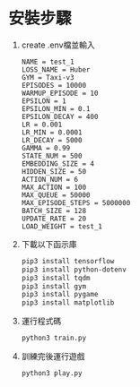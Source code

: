 # 安裝步驟

1. create .env檔並輸入
    ```
    NAME = test_1
    LOSS_NAME = Huber
    GYM = Taxi-v3
    EPISODES = 10000
    WARMUP_EPISODE = 10
    EPSILON = 1
    EPSILON_MIN = 0.1
    EPSILON_DECAY = 400
    LR = 0.001
    LR_MIN = 0.0001
    LR_DECAY = 5000
    GAMMA = 0.99
    STATE_NUM = 500
    EMBEDDING_SIZE = 4
    HIDDEN_SIZE = 50
    ACTION_NUM = 6
    MAX_ACTION = 100
    MAX_QUEUE = 50000
    MAX_EPISODE_STEPS = 5000000
    BATCH_SIZE = 128
    UPDATE_RATE = 20
    LOAD_WEIGHT = test_1
    ```

2. 下載以下函示庫
    ```bash
    pip3 install tensorflow
    pip3 install python-dotenv 
    pip3 install tqdm
    pip3 install gym
    pip3 install pygame
    pip3 install matplotlib
    ```

3. 運行程式碼
    ```bash
    python3 train.py
    ```

4. 訓練完後運行遊戲
    ```bash
    python3 play.py
    ```